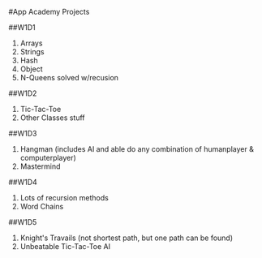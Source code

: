 #App Academy Projects

##W1D1
1. Arrays
2. Strings
3. Hash
4. Object
5. N-Queens solved w/recusion

##W1D2
1. Tic-Tac-Toe
2. Other Classes stuff

##W1D3
1. Hangman (includes AI and able do any combination of humanplayer & computerplayer)
2. Mastermind

##W1D4
1. Lots of recursion methods
2. Word Chains


##W1D5
1. Knight's Travails (not shortest path, but one path can be found)
2. Unbeatable Tic-Tac-Toe AI
